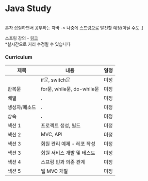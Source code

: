 # Java Study
<br/> 
혼자 삽질하면서 공부하는 자바 -> 나중에 스프링으로 발전할 예정(아닐 수도..)  

스프링 강의 - [ 링크 ]( https://www.inflearn.com/course/%EC%8A%A4%ED%94%84%EB%A7%81-%EC%9E%85%EB%AC%B8-%EC%8A%A4%ED%94%84%EB%A7%81%EB%B6%80%ED%8A%B8#curriculum )
<br/> 
*실시간으로 커리 수정될 수 있습니다
<br/> 
### Curriculum

|제목|내용|일정|
|------|---|---|
||if문, switch문|미정|
|반복문|for문, while문, do-while문|미정|
|배열|.|미정|
|생성자/메소드|.|미정|
|상속|.|미정|
|섹션 1|프로젝트 생성, 빌드|미정|
|섹션 2|MVC, API|미정|
|섹션 3|회원 관리 예제 - 레포 작성|미정|
|섹션 3|회원 서비스 개발 및 테스트|미정|
|섹션 4|스프링 빈과 의존 관계|미정|
|섹션 5|웹 MVC 개발|미정|
